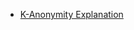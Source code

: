 - [K-Anonymity Explanation](https://www.troyhunt.com/understanding-have-i-been-pwneds-use-of-sha-1-and-k-anonymity/)
